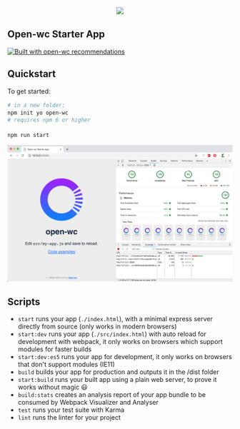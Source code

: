 <p align="center">
  <img width="200" src="https://open-wc.org/hero.png"></img>
</p>

## Open-wc Starter App

[![Built with open-wc recommendations](https://img.shields.io/badge/built%20with-open--wc-blue.svg)](https://github.com/open-wc) 

## Quickstart

To get started:

```sh
# in a new folder:
npm init yo open-wc
# requires npm 6 or higher

npm run start
```

<p align="center">
  <img src="./open-wc-starter-app.png"></img>
</p>

## Scripts

- `start` runs your app (`./index.html`), with a minimal express server directly from source (only works in modern browsers)
- `start:dev` runs your app (`./src/index.html`) with auto reload for development with webpack, it only works on browsers which support modules for faster builds
- `start:dev:es5` runs your app for development, it only works on browsers that don't support modules (IE11)
- `build` builds your app for production and outputs it in the /dist folder
- `start:build` runs your built app using a plain web server, to prove it works without magic 😃
- `build:stats` creates an analysis report of your app bundle to be consumed by Webpack Visualizer and Analyser
- `test` runs your test suite with Karma
- `lint` runs the linter for your project
